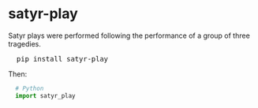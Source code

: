 # satyr-play
Satyr plays were performed following the performance of a group of three tragedies.
<pre>
  pip install satyr-play
</pre>
Then:
```Python
  # Python
  import satyr_play
```
